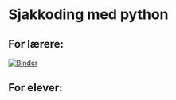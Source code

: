 # Sjakkoding med python

## For lærere:

[![Binder](https://mybinder.org/badge_logo.svg)](https://mybinder.org/v2/gh/olavlan/sjakkmatte/HEAD?labpath=sjakkmatte.ipynb)

## For elever:
